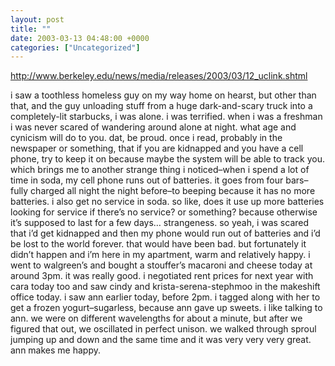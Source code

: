 ```yaml
---
layout: post
title: ""
date: 2003-03-13 04:48:00 +0000
categories: ["Uncategorized"]
---
```


http://www.berkeley.edu/news/media/releases/2003/03/12_uclink.shtml

i saw a toothless homeless guy on my way home on hearst, but other than that, and the guy unloading stuff from a huge dark-and-scary truck into a completely-lit starbucks, i was alone. i was terrified. when i was a freshman i was never scared of wandering around alone at night. what age and cynicism will do to you. dat, be proud. once i read, probably in the newspaper or something, that if you are kidnapped and you have a cell phone, try to keep it on because maybe the system will be able to track you. which brings me to another strange thing i noticed–when i spend a lot of time in soda, my cell phone runs out of batteries. it goes from four bars–fully charged all night the night before–to beeping because it has no more batteries. i also get no service in soda. so like, does it use up more batteries looking for service if there’s no service? or something? because otherwise it’s supposed to last for a few days… strangeness. so yeah, i was scared that i’d get kidnapped and then my phone would run out of batteries and i’d be lost to the world forever. that would have been bad. but fortunately it didn’t happen and i’m here in my apartment, warm and relatively happy. i went to walgreen’s and bought a stouffer’s macaroni and cheese today at around 3pm. it was really good. i negotiated rent prices for next year with cara today too and saw cindy and krista-serena-stephmoo in the makeshift office today. i saw ann earlier today, before 2pm. i tagged along with her to get a frozen yogurt–sugarless, because ann gave up sweets. i like talking to ann. we were on different wavelengths for about a minute, but after we figured that out, we oscillated in perfect unison. we walked through sproul jumping up and down and the same time and it was very very very great. ann makes me happy.